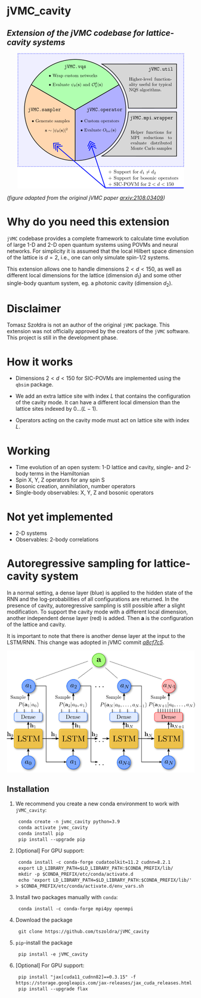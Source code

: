 # jVMC_cavity
## _Extension of the jVMC codebase for lattice-cavity systems_

<p align="center">
  <img src="Schematic.png">
</p>

_(figure adapted from the original jVMC paper *[arxiv:2108.03409](https://arxiv.org/abs/2108.03409)*)_
# Why do you need this extension
`jVMC` codebase provides a complete framework to calculate time evolution of large 1-D and 2-D open quantum systems
using POVMs and neural networks. For simplicity it is assumed that the local Hilbert space dimension of the lattice 
is $d=2$, i.e., one can only simulate spin-1/2 systems. 

This extension allows one to handle dimensions $2< d < 150$, as well as different local dimensions
for the lattice (dimension $d_1$) and some other single-body quantum system, eg. a photonic cavity 
(dimension $d_2$).

# Disclaimer
Tomasz Szołdra is not an author of the original `jVMC` package. This extension was not officially approved by the 
creators of the `jVMC` software. This project is still in the development phase.

# How it works
- Dimensions $2 < d < 150$ for SIC-POVMs are implemented using the `qbsim` package. 

- We add an extra lattice site with index $L$ that contains the configuration of the cavity mode. 
It can have a different local dimension than the lattice sites indexed by $0...(L-1)$.

- Operators acting on the cavity mode must act on lattice site with index $L$.


# Working
- Time evolution of an open system: 1-D lattice and cavity, single- and 2-body terms in the Hamiltonian
- Spin X, Y, Z operators for any spin S
- Bosonic creation, annihilation, number operators
- Single-body observables: X, Y, Z and bosonic operators

# Not yet implemented
- 2-D systems
- Observables: 2-body correlations

# Autoregressive sampling for lattice-cavity system
In a normal setting, a dense layer (blue) is applied to the hidden state of the RNN and the log-probabilities of all
configurations are returned. In the presence of cavity, autoregressive sampling is still possible after a slight modification. 
To support the cavity mode with a different local dimension, another independent dense
layer (red) is added. Then $\mathbf{a}$ is the configuration of the lattice and cavity.

It is important to note that there is another dense layer at the input to the LSTM/RNN. This change was adopted in jVMC 
commit *[a8cf7c5](https://github.com/markusschmitt/vmc_jax/commit/a8cf7c5a71886ebb38db5a2dcf0eb9dddd4f2118)*.

<p align="center">
  <img src="LSTM.png">
</p>

## Installation
1. We recommend you create a new conda environment to work with `jVMC_cavity`:

        conda create -n jvmc_cavity python=3.9
        conda activate jvmc_cavity
        conda install pip
        pip install --upgrade pip

3. [Optional] For GPU support:

        conda install -c conda-forge cudatoolkit=11.2 cudnn=8.2.1
        export LD_LIBRARY_PATH=$LD_LIBRARY_PATH:$CONDA_PREFIX/lib/
        mkdir -p $CONDA_PREFIX/etc/conda/activate.d
        echo 'export LD_LIBRARY_PATH=$LD_LIBRARY_PATH:$CONDA_PREFIX/lib/' > $CONDA_PREFIX/etc/conda/activate.d/env_vars.sh


3. Install two packages manually with `conda`:

        conda install -c conda-forge mpi4py openmpi

4. Download the package

        git clone https://github.com/tszoldra/jVMC_cavity
        

5. ``pip``-install the package

        pip install -e jVMC_cavity

6. [Optional] For GPU support:

        pip install "jax[cuda11_cudnn82]==0.3.15" -f https://storage.googleapis.com/jax-releases/jax_cuda_releases.html
        pip install --upgrade flax
     
